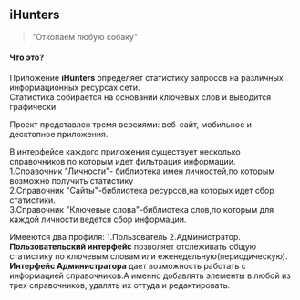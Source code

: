 <h2>iHunters</h2>
<blockquote>
"Откопаем любую собаку"
</blockquote>
<div>
<h4>Что это?</h4>
<p>Приложение <strong>iHunters</strong> определяет статистику запросов на различных информационных ресурсах сети.<br>
Статистика собирается на основании ключевых слов и выводится графически.<p>Проект представлен тремя версиями: веб-сайт, мобильное и десктопное приложения.</p>
</p>
</div>
<div>
<p>В интерфейсе каждого приложения существует несколько справочников по которым идет фильтрация информации.<br>
1.Справочник "Личности"- библиотека имен личностей,по которым возможно получить статистику<br>
2.Справочник "Сайты"-библиотека ресурсов,на которых идет сбор статистики.<br>
3.Справочник "Ключевые слова"-библиотека слов,по которым для каждой личности ведется сбор информации.
</p>
<p>Имееются два профиля: 1.Пользователь 2.Администратор.</br>
<b>Пользовательский интерфейс</b> позволяет отслеживать общую статистику по ключевым словам или  еженедельную(периодическую).</br>
<b>Интерфейс Администратора</b> дает возможность работать с информацией справочников.А именно добавлять элементы в любой из трех справочников, удалять их оттуда и редактировать. <br>
</div>

